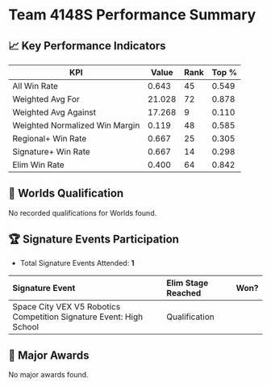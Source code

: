 # Team 4148S Performance Summary

## 📈 Key Performance Indicators
| KPI | Value | Rank | Top % |
| --- | ----- | ---- | ----- |
| All Win Rate | 0.643 | 45 | 0.549 |
| Weighted Avg For | 21.028 | 72 | 0.878 |
| Weighted Avg Against | 17.268 | 9 | 0.110 |
| Weighted Normalized Win Margin | 0.119 | 48 | 0.585 |
| Regional+ Win Rate | 0.667 | 25 | 0.305 |
| Signature+ Win Rate | 0.667 | 14 | 0.298 |
| Elim Win Rate | 0.400 | 64 | 0.842 |


## 🎯 Worlds Qualification
No recorded qualifications for Worlds found.

## 🏆 Signature Events Participation
- Total Signature Events Attended: **1**

| Signature Event | Elim Stage Reached | Won? |
|:----------------|:-------------------|:----|
| Space City VEX V5 Robotics Competition Signature Event: High School | Qualification |  |


## 🥇 Major Awards
No major awards found.
